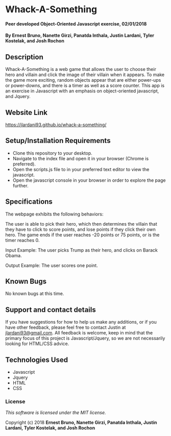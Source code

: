 # Whack-A-Something

#### Peer developed Object-Oriented Javascript exercise, 02/01/2018

#### By **Ernest Bruno, Nanette Girzi, Panatda Inthala, Justin Lardani, Tyler Kostelak, and Josh Rochon**

## Description

Whack-A-Something is a web game that allows the user to choose their hero and villain and click the image of their villain when it appears. To make the game more exciting, random objects appear that are either power-ups or power-downs, and there is a timer as well as a score counter. This app is an exercise in Javascript with an emphasis on object-oriented javascript, and Jquery.

## Website Link

https://jlardani93.github.io/whack-a-something/

## Setup/Installation Requirements

* Clone this repository to your desktop.
* Navigate to the index file and open it in your browser (Chrome is preferred).
* Open the scripts.js file to in your preferred text editor to view the javascript.
* Open the javascript console in your browser in order to explore the page further.

## Specifications

The webpage exhibits the following behaviors:

The user is able to pick their hero, which then determines the villain that they have to click to score points, and lose points if they click their own hero. The game ends if the user reaches -20 points or 75 points, or is the timer reaches 0.

Input Example: The user picks Trump as their hero, and clicks on Barack Obama.

Output Example: The user scores one point.

## Known Bugs

No known bugs at this time.

## Support and contact details

If you have suggestions for how to help us make any additions, or if you have other feedback, please feel free to contact Justin at jlardani93@gmail.com. All feedback is welcome, keep in mind that the primary focus of this project is Javascript/Jquery, so we are not necessarily looking for HTML/CSS advice.

## Technologies Used

* Javascript
* Jquery
* HTML
* CSS


### License

*This software is licensed under the MIT license.*

Copyright (c) 2018 **Ernest Bruno, Nanette Girzi, Panatda Inthala, Justin Lardani, Tyler Kostelak, and Josh Rochon**

